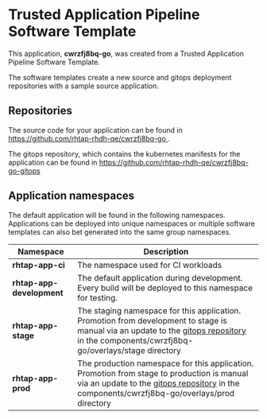 # Trusted Application Pipeline Software Template

This application, **cwrzfj8bq-go**, was created from a Trusted Application Pipeline Software Template.

The software templates create a new source and gitops deployment repositories with a sample source application. 

## Repositories

The source code for your application can be found in [https://github.com/rhtap-rhdh-qe/cwrzfj8bq-go ](https://github.com/rhtap-rhdh-qe/cwrzfj8bq-go ).
 
The gitops repository, which contains the kubernetes manifests for the application can be found in 
[https://github.com/rhtap-rhdh-qe/cwrzfj8bq-go-gitops ](https://github.com/rhtap-rhdh-qe/cwrzfj8bq-go-gitops ) 

## Application namespaces 

The default application will be found in the following namespaces. Applications can be deployed into unique namespaces or multiple software templates can also bet generated into the same group namespaces.  

|  Namespace   |  Description   |  
| -------- | -------- |
| **rhtap-app-ci** | The namespace used for CI workloads |
| **rhtap-app-development** | The default application during development. Every build will be deployed to this namespace for testing. |
| **rhtap-app-stage** | The staging namespace for this application. Promotion from development to stage is manual via an update to the [gitops repository](https://github.com/rhtap-rhdh-qe/cwrzfj8bq-go-gitops ) in the components/cwrzfj8bq-go/overlays/stage directory |
| **rhtap-app-prod** | The production namespace for this application. Promotion from stage to production is manual via an update to the [gitops repository](https://github.com/rhtap-rhdh-qe/cwrzfj8bq-go-gitops ) in the components/cwrzfj8bq-go/overlays/prod directory |